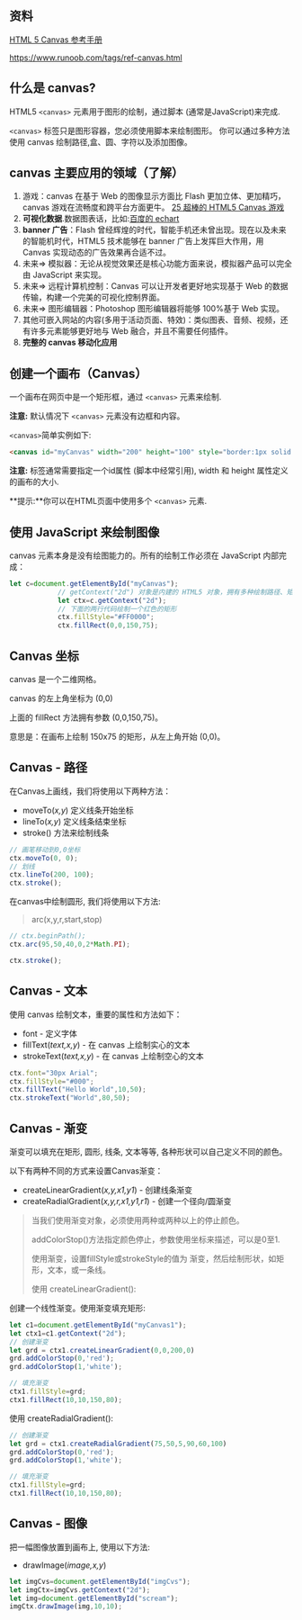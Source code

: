 ## 资料

[HTML 5 Canvas 参考手册](http://caibaojian.com/w3c/html5/html5_ref_canvas.html)

https://www.runoob.com/tags/ref-canvas.html

## 什么是 canvas?

HTML5 `<canvas>` 元素用于图形的绘制，通过脚本 (通常是JavaScript)来完成.

`<canvas>` 标签只是图形容器，您必须使用脚本来绘制图形。
你可以通过多种方法使用 canvas 绘制路径,盒、圆、字符以及添加图像。

## canvas 主要应用的领域（了解）

1. 游戏：canvas 在基于 Web 的图像显示方面比 Flash 更加立体、更加精巧，canvas 游戏在流畅度和跨平台方面更牛。
   [25 超棒的 HTML5 Canvas 游戏](http://www.oschina.net/news/20143/top-25-best-html5-canvas-games-you-love-to-play)
2. **可视化数据**.数据图表话，比如:[百度的 echart](http://echarts.baidu.com/)
3. **banner 广告**：Flash 曾经辉煌的时代，智能手机还未曾出现。现在以及未来的智能机时代，HTML5 技术能够在 banner 广告上发挥巨大作用，用 Canvas 实现动态的广告效果再合适不过。
4. 未来=> 模拟器：无论从视觉效果还是核心功能方面来说，模拟器产品可以完全由 JavaScript 来实现。
5. 未来=> 远程计算机控制：Canvas 可以让开发者更好地实现基于 Web 的数据传输，构建一个完美的可视化控制界面。
6. 未来=> 图形编辑器：Photoshop 图形编辑器将能够 100%基于 Web 实现。
7. 其他可嵌入网站的内容(多用于活动页面、特效)：类似图表、音频、视频，还有许多元素能够更好地与 Web 融合，并且不需要任何插件。
8. **完整的 canvas 移动化应用**

## 创建一个画布（Canvas）

一个画布在网页中是一个矩形框，通过 `<canvas>` 元素来绘制.

**注意:** 默认情况下 `<canvas>` 元素没有边框和内容。

`<canvas>`简单实例如下:

```html
<canvas id="myCanvas" width="200" height="100" style="border:1px solid #000000;"></canvas>
```

**注意:** 标签通常需要指定一个id属性 (脚本中经常引用), width 和 height 属性定义的画布的大小.

**提示:**你可以在HTML页面中使用多个 `<canvas>` 元素.

## 使用 JavaScript 来绘制图像

canvas 元素本身是没有绘图能力的。所有的绘制工作必须在 JavaScript 内部完成：

```js
let c=document.getElementById("myCanvas");
            // getContext("2d") 对象是内建的 HTML5 对象，拥有多种绘制路径、矩形、圆形、字符以及添加图像的方法。
            let ctx=c.getContext("2d");
            // 下面的两行代码绘制一个红色的矩形
            ctx.fillStyle="#FF0000";
            ctx.fillRect(0,0,150,75);
```

## Canvas 坐标

canvas 是一个二维网格。

canvas 的左上角坐标为 (0,0)

上面的 fillRect 方法拥有参数 (0,0,150,75)。

意思是：在画布上绘制 150x75 的矩形，从左上角开始 (0,0)。

## Canvas - 路径

在Canvas上画线，我们将使用以下两种方法：

- moveTo(*x,y*) 定义线条开始坐标
- lineTo(*x,y*) 定义线条结束坐标
- stroke() 方法来绘制线条

```js
// 画笔移动到0,0坐标
ctx.moveTo(0, 0);
// 划线
ctx.lineTo(200, 100);
ctx.stroke();
```

在canvas中绘制圆形, 我们将使用以下方法:

> arc(x,y,r,start,stop)

```js
// ctx.beginPath();
ctx.arc(95,50,40,0,2*Math.PI);

ctx.stroke();
```

## Canvas - 文本

使用 canvas 绘制文本，重要的属性和方法如下：

- font - 定义字体
- fillText(*text,x,y*) - 在 canvas 上绘制实心的文本
- strokeText(*text,x,y*) - 在 canvas 上绘制空心的文本

```js
ctx.font="30px Arial";
ctx.fillStyle="#000";
ctx.fillText("Hello World",10,50);
ctx.strokeText("World",80,50);
```

## Canvas - 渐变

渐变可以填充在矩形, 圆形, 线条, 文本等等, 各种形状可以自己定义不同的颜色。

以下有两种不同的方式来设置Canvas渐变：

- createLinearGradient(*x,y,x1,y1*) - 创建线条渐变
- createRadialGradient(*x,y,r,x1,y1,r1*) - 创建一个径向/圆渐变

> 当我们使用渐变对象，必须使用两种或两种以上的停止颜色。
>
> addColorStop()方法指定颜色停止，参数使用坐标来描述，可以是0至1.
>
> 使用渐变，设置fillStyle或strokeStyle的值为 渐变，然后绘制形状，如矩形，文本，或一条线。
>
> 使用 createLinearGradient():

创建一个线性渐变。使用渐变填充矩形:

```js
let c1=document.getElementById("myCanvas1");
let ctx1=c1.getContext("2d");
// 创建渐变
let grd = ctx1.createLinearGradient(0,0,200,0)
grd.addColorStop(0,'red');
grd.addColorStop(1,'white');

// 填充渐变
ctx1.fillStyle=grd;
ctx1.fillRect(10,10,150,80);
```

使用 createRadialGradient():

```js
// 创建渐变
let grd = ctx1.createRadialGradient(75,50,5,90,60,100)
grd.addColorStop(0,'red');
grd.addColorStop(1,'white');

// 填充渐变
ctx1.fillStyle=grd;
ctx1.fillRect(10,10,150,80);
```

## Canvas - 图像

把一幅图像放置到画布上, 使用以下方法:

- drawImage(*image,x,y*)

```js
let imgCvs=document.getElementById("imgCvs");
let imgCtx=imgCvs.getContext("2d");
let img=document.getElementById("scream");
imgCtx.drawImage(img,10,10);
```